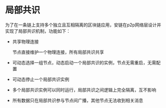 局部共识
============================
为了在一条链上支持多个独立且互相隔离的区块链应用，安链在p2p网络层设计并实现了局部共识机制，功能如下：

* 共享物理连接

    节点直接维护一个物理连接，所有局部共识共享

* 可动态选择一组节点，动态启动一个局部共识的实例，节点无需重启，无需配置

* 可动态停止一个局部共识实例

* 多个局部共识实例可以同时运行，局部共识之间逻辑上完全隔离，互不影响

* 所有数据只在局部共识参与节点间广播，其他节点无法收到相关消息


